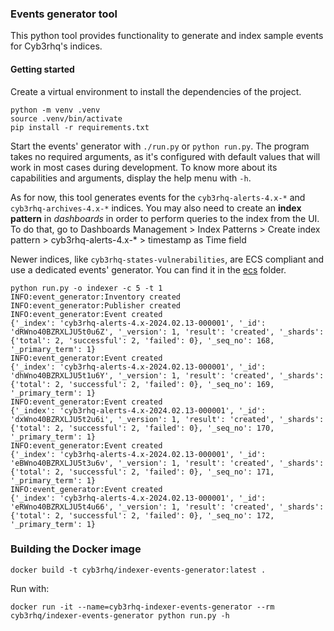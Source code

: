 ### Events generator tool

This python tool provides functionality to generate and index sample events for Cyb3rhq's indices.

#### Getting started

Create a virtual environment to install the dependencies of the project.

```console
python -m venv .venv
source .venv/bin/activate
pip install -r requirements.txt
```

Start the events' generator with `./run.py` or `python run.py`. The program takes no required
arguments, as it's configured with default values that will work in most cases during development.
To know more about its capabilities and arguments, display the help menu with `-h`.

As for now, this tool generates events for the `cyb3rhq-alerts-4.x-*` and `cyb3rhq-archives-4.x-*` indices.
You may also need to create an **index pattern** in _dashboards_ in order to perform
queries to the index from the UI. To do that, go to Dashboards Management > Index Patterns > Create index pattern > cyb3rhq-alerts-4.x-* > timestamp as Time field

Newer indices, like `cyb3rhq-states-vulnerabilities`, are ECS compliant and use a dedicated events' generator.
You can find it in the [ecs](../../../ecs/) folder.


```console
python run.py -o indexer -c 5 -t 1
INFO:event_generator:Inventory created
INFO:event_generator:Publisher created
INFO:event_generator:Event created
{'_index': 'cyb3rhq-alerts-4.x-2024.02.13-000001', '_id': 'dRWno40BZRXLJU5t0u6Z', '_version': 1, 'result': 'created', '_shards': {'total': 2, 'successful': 2, 'failed': 0}, '_seq_no': 168, '_primary_term': 1}
INFO:event_generator:Event created
{'_index': 'cyb3rhq-alerts-4.x-2024.02.13-000001', '_id': 'dhWno40BZRXLJU5t1u6Y', '_version': 1, 'result': 'created', '_shards': {'total': 2, 'successful': 2, 'failed': 0}, '_seq_no': 169, '_primary_term': 1}
INFO:event_generator:Event created
{'_index': 'cyb3rhq-alerts-4.x-2024.02.13-000001', '_id': 'dxWno40BZRXLJU5t2u6i', '_version': 1, 'result': 'created', '_shards': {'total': 2, 'successful': 2, 'failed': 0}, '_seq_no': 170, '_primary_term': 1}
INFO:event_generator:Event created
{'_index': 'cyb3rhq-alerts-4.x-2024.02.13-000001', '_id': 'eBWno40BZRXLJU5t3u6v', '_version': 1, 'result': 'created', '_shards': {'total': 2, 'successful': 2, 'failed': 0}, '_seq_no': 171, '_primary_term': 1}
INFO:event_generator:Event created
{'_index': 'cyb3rhq-alerts-4.x-2024.02.13-000001', '_id': 'eRWno40BZRXLJU5t4u66', '_version': 1, 'result': 'created', '_shards': {'total': 2, 'successful': 2, 'failed': 0}, '_seq_no': 172, '_primary_term': 1}
```

### Building the Docker image

```console
docker build -t cyb3rhq/indexer-events-generator:latest .
```

Run with: 
```console
docker run -it --name=cyb3rhq-indexer-events-generator --rm cyb3rhq/indexer-events-generator python run.py -h
```